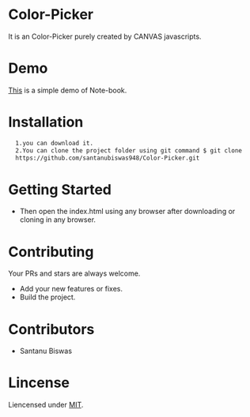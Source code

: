 # Color-Picker
It is an Color-Picker purely created by CANVAS javascripts.
# Demo
[This]() is a simple demo of Note-book.
# Installation
```sh
  1.you can download it.
  2.You can clone the project folder using git command $ git clone
  https://github.com/santanubiswas948/Color-Picker.git
```
# Getting Started
- Then open the index.html using any browser after downloading or cloning in any browser.
# Contributing
Your PRs and stars are always welcome.
- Add your new features or fixes.
- Build the project.
# Contributors
- Santanu Biswas
# Lincense
Liencensed under [MIT](LICENSE).
